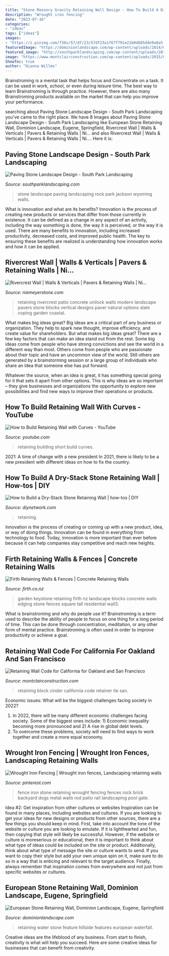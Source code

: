 ```yaml
---
title: "Stone Masonry Gravity Retaining Wall Design - How To Build A Dry-stack Stone Retaining Wall"
description: "Wrought iron fencing"
date: "2023-07-16"
categories:
- "ideas"
tags: ["ideas"]
images:
- "https://i.pinimg.com/736x/57/df/23/57df23a1f67f791e21b0d685dde9a6a5--pool-ideas-backyard-ideas.jpg"
featuredImage: "https://dominionlandscape.com/wp-content/uploads/2014/01/retaining-wall-after-3.jpg"
featured_image: "http://southparklandscaping.com/wp-content/uploads/2014/05/stone1.jpg"
image: "https://www.montclairconstruction.com/wp-content/uploads/2015/08/Cinder-Block-Reatainer-wall.gif"
ShowToc: true
author: "Dianna Willms"
---
```



Brainstroming is a mental task that helps focus and Concentrate on a task. It can be used in work, school, or even during leisure time. The best way to learn Brainstroming is through practice. However, there are also many Brainstroming products available on the market that can help you improve your performance.

	

		
searching about Paving Stone Landscape Design - South Park Landscaping you've came to the right place. We have 8 Images about Paving Stone Landscape Design - South Park Landscaping like European Stone Retaining Wall, Dominion Landscape, Eugene, Springfield, Rivercrest Wall | Walls &amp; Verticals | Pavers &amp; Retaining Walls | Ni... and also Rivercrest Wall | Walls &amp; Verticals | Pavers &amp; Retaining Walls | Ni.... Here it is:
		
    
## Paving Stone Landscape Design - South Park Landscaping

<img loading=lazy src="http://southparklandscaping.com/wp-content/uploads/2014/05/stone1.jpg" onerror="this.onerror=null;this.src='https://tse1.mm.bing.net/th?id=OIP.n2waoBq02UqWhdtZfrmOGAHaFj&amp;pid=15.1';" alt="Paving Stone Landscape Design - South Park Landscaping">

_Source: southparklandscaping.com_

>stone landscape paving landscaping rock park jackson wyoming walls. 

	

What is innovation and what are its benefits?
Innovation is the process of creating new products or services that differ from those currently in existence. It can be defined as a change in any aspect of an activity, including the way something is done, the way it is perceived, or the way it is used. 
There are many benefits to innovation, including increased productivity, decreased costs, and improved public health. The key to ensuring these benefits are realized is understanding how innovation works and how it can be applied.

    
## Rivercrest Wall | Walls &amp; Verticals | Pavers &amp; Retaining Walls | Ni...

<img loading=lazy src="https://www.niemeyerstone.com/products/images/products/original/rivercrest-wall_9.jpg" onerror="this.onerror=null;this.src='https://tse3.mm.bing.net/th?id=OIP.9zwaNZiHeFrtkNVBHdvO-QHaD3&amp;pid=15.1';" alt="Rivercrest Wall | Walls &amp; Verticals | Pavers &amp; Retaining Walls | Ni...">

_Source: niemeyerstone.com_

>retaining rivercrest patio concrete unilock walls modern landscape pavers stone blocks vertical designs paver natural options slate coping garden coastal. 

	

What makes big ideas great?
Big ideas are a critical part of any business or organization. They help to spark new thought, improve efficiency, and create value for shareholders. But what makes big ideas great? There are a few key factors that can make an idea stand out from the rest.
Some big ideas come from people who have strong convictions and see the world in a different way than most. Others come from people who are passionate about their topic and have an uncommon view of the world. Still others are generated by a brainstorming session or a large group of individuals who share an Idea that someone else has put forward.

Whatever the source, when an idea is great, it has something special going for it that sets it apart from other options. This is why ideas are so important – they give businesses and organizations the opportunity to explore new possibilities and find new ways to improve their operations or products.

    
## How To Build Retaining Wall With Curves - YouTube

<img loading=lazy src="https://i.ytimg.com/vi/k37LTvLSUD8/hqdefault.jpg" onerror="this.onerror=null;this.src='https://tse1.mm.bing.net/th?id=OIP.eJ-rx7MJpOa3SHPHZ1uwMQHaFj&amp;pid=15.1';" alt="How to Build Retaining Wall with Curves - YouTube">

_Source: youtube.com_

>retaining building short build curves. 

	

2021: A time of change with a new president
In 2021, there is likely to be a new president with different ideas on how to fix the country.

    
## How To Build A Dry-Stack Stone Retaining Wall | How-tos | DIY

<img loading=lazy src="https://diy.sndimg.com/content/dam/images/diy/fullset/2005/4/5/0/droc102_1cc.jpg.rend.hgtvcom.616.462.suffix/1420601021761.jpeg" onerror="this.onerror=null;this.src='https://tse1.mm.bing.net/th?id=OIP.CURGB80zMik1pR57pfMT1wHaFj&amp;pid=15.1';" alt="How to Build a Dry-Stack Stone Retaining Wall | how-tos | DIY">

_Source: diynetwork.com_

>retaining. 

	

Innovation is the process of creating or coming up with a new product, idea, or way of doing things. Innovation can be found in everything from technology to food. Today, innovation is more important than ever before because it can help companies stay competitive and reach new heights.

    
## Firth Retaining Walls &amp; Fences | Concrete Retaining Walls

<img loading=lazy src="http://www.firth.co.nz/assets/Uploads/Products/ProductImages/GARDEN-WALL3.jpg" onerror="this.onerror=null;this.src='https://tse2.mm.bing.net/th?id=OIP.DRCKERd8IHwweWnQTLOsbAHaHa&amp;pid=15.1';" alt="Firth Retaining Walls &amp; Fences | Concrete Retaining Walls">

_Source: firth.co.nz_

>garden keystone retaining firth nz landscape blocks concrete walls edging stone fences square tall residential wall3. 

	

What is brainstroming and why do people use it?
Brainstroming is a term used to describe the ability of people to focus on one thing for a long period of time. This can be done through concentration, meditation, or any other form of mental practice. Brainstroming is often used in order to improve productivity or achieve a goal.

    
## Retaining Wall Code For California For Oakland And San Francisco

<img loading=lazy src="https://www.montclairconstruction.com/wp-content/uploads/2015/08/Cinder-Block-Reatainer-wall.gif" onerror="this.onerror=null;this.src='https://tse4.mm.bing.net/th?id=OIP.fb0XVUNgVmuGjIiaiGeWigAAAA&amp;pid=15.1';" alt="Retaining Wall Code for California for Oakland and San Francisco">

_Source: montclairconstruction.com_

>retaining block cinder california code retainer tie san. 

	

Economic issues: What will be the biggest challenges facing society in 2022?
1. In 2022, there will be many different economic challenges facing society. Some of the biggest ones include: 1) Economic inequality becoming more pronounced and 2) A rise in global debt levels.
2. To overcome these problems, society will need to find ways to work together and create a more equal economy.

    
## Wrought Iron Fencing | Wrought Iron Fences, Landscaping Retaining Walls

<img loading=lazy src="https://i.pinimg.com/736x/57/df/23/57df23a1f67f791e21b0d685dde9a6a5--pool-ideas-backyard-ideas.jpg" onerror="this.onerror=null;this.src='https://tse1.mm.bing.net/th?id=OIP.TzFjW2e8h5lUc-2P-OobbwHaFj&amp;pid=15.1';" alt="Wrought Iron Fencing | Wrought iron fences, Landscaping retaining walls">

_Source: pinterest.com_

>fence iron stone retaining wrought fencing fences rock brick backyard dogs metal walls rod patio rail landscaping pool gate. 

	

Idea #2: Get inspiration from other cultures or websites
Inspiration can be found in many places, including websites and cultures. If you are looking to get your ideas for new designs or products from other sources, there are a few things you should keep in mind. First, take into account the tone of the website or culture you are looking to emulate. If it is lighthearted and fun, then copying that style will likely be successful. However, if the website or culture is moreserious or educational, then it is important to think about what type of ideas could be included on the site or product. Additionally, think about what type of message the site or culture wants to send. If you want to copy their style but add your own unique spin on it, make sure to do so in a way that is enticing and relevant to the target audience. Finally, always remember that inspiration comes from everywhere and not just from specific websites or cultures.

    
## European Stone Retaining Wall, Dominion Landscape, Eugene, Springfield

<img loading=lazy src="https://dominionlandscape.com/wp-content/uploads/2014/01/retaining-wall-after-3.jpg" onerror="this.onerror=null;this.src='https://tse2.mm.bing.net/th?id=OIP.PRZbV0k1Pwy_S72NYU0VHQHaFj&amp;pid=15.1';" alt="European Stone Retaining Wall, Dominion Landscape, Eugene, Springfield">

_Source: dominionlandscape.com_

>retaining water stone feature hillside features european waterfall. 

	

Creative ideas are the lifeblood of any business. From start to finish, creativity is what will help you succeed. Here are some creative ideas for businesses that can benefit from creativity.

